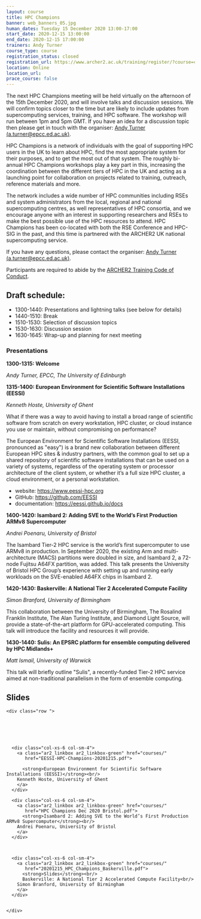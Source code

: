 ```yaml
---
layout: course
title: HPC Champions
banner: web_banners_05.jpg 
human_dates: Tuesday 15 December 2020 13:00-17:00
start_date: 2020-12-15 13:00:00
end_date: 2020-12-15 17:00:00
trainers: Andy Turner
course_type: course
registration_status: closed
registration_url: https://www.archer2.ac.uk/training/register/?course=champions
location: Online
location_url:
prace_course: false
---
```


The next HPC Champions meeting will be held virtually on the afternoon of the 15th December 2020, and will involve talks and discussion sessions. We will confirm topics closer to the time but are likely to include updates from supercomputing services, training, and HPC software. The workshop will run between 1pm and 5pm GMT. If you have an idea for a discussion topic then please get in touch with the organiser: [Andy Turner (a.turner@epcc.ed.ac.uk)](mailto:a.turner@epcc.ed.ac.uk).

HPC Champions is a network of individuals with the goal of supporting HPC users in the UK to learn about HPC, find the most appropriate system for their purposes, and to get the most out of that system. The roughly bi-annual HPC Champions workshops play a key part in this, increasing the coordination between the different tiers of HPC in the UK and acting as a launching point for collaboration on projects related to training, outreach, reference materials and more. 

The network includes a wide number of HPC communities including RSEs and system administrators from the local, regional and national supercomputing centres, as well representatives of HPC consortia, and we encourage anyone with an interest in supporting researchers and RSEs to make the best possible use of the HPC resources to attend. HPC Champions has been co-located with both the RSE Conference and HPC-SIG in the past, and this time is partnered with the ARCHER2 UK national supercomputing service.

If you have any questions, please contact the organiser: [Andy Turner (a.turner@epcc.ed.ac.uk)](mailto:a.turner@epcc.ed.ac.uk).

Participants are required to abide by the [ARCHER2 Training Code of Conduct](../../code-of-conduct/). 

## Draft schedule:
* 1300-1440: Presentations and lightning talks (see below for details)
* 1440-1510: Break
* 1510-1530: Selection of discussion topics
* 1530-1630: Discussion session
* 1630-1645: Wrap-up and planning for next meeting

### Presentations

**1300-1315: Welcome**

*Andy Turner, EPCC, The University of Edinburgh*

**1315-1400: European Environment for Scientific Software Installations (EESSI)**

*Kenneth Hoste, University of Ghent*

What if there was a way to avoid having to install a broad range of
scientific software from scratch on every workstation, HPC cluster, or
cloud instance you use or maintain, without compromising on performance?

The European Environment for Scientific Software Installations (EESSI,
pronounced as "easy") is a brand new collaboration between different
European HPC sites & industry partners, with the common goal to set up a
shared repository of scientific software installations that can be used
on a variety of systems, regardless of the operating system or processor
architecture of the client system, or whether it’s a full size HPC
cluster, a cloud environment, or a personal workstation.

- website: https://www.eessi-hpc.org
- GitHub: https://github.com/EESSI
- documentation: https://eessi.github.io/docs

**1400-1420: Isambard 2: Adding SVE to the World’s First Production ARMv8 Supercomputer**

*Andrei Poenaru, University of Bristol*

The Isambard Tier-2 HPC service is the world’s first supercomputer to use ARMv8
in production. In September 2020, the existing Arm and multi-architecture (MACS)
partitions were doubled in size, and Isambard 2, a 72-node Fujitsu A64FX partition,
was added. This talk presents the University of Bristol HPC Group’s experience with
setting up and running early workloads on the SVE-enabled A64FX chips in Isambard 2.

**1420-1430: Baskerville: A National Tier 2 Accelerated Compute Facility**

*Simon Branford, University of Birmingham*

This collaboration between the University of Birmingham, The Rosalind Franklin
Institute, The Alan Turing Institute, and Diamond Light Source, will provide a
state-of-the-art platform for GPU-accelerated computing. This talk will introduce
the facility and resources it will provide.

**1430-1440: Sulis: An EPSRC platform for ensemble computing delivered by HPC Midlands+**

*Matt Ismail, University of Warwick*

This talk will briefly outline "Sulis", a recently-funded Tier-2 HPC
service aimed at non-traditional parallelism in the form of ensemble
computing.

<section id="service">

<!--
    <div class="row">	
      <div class="col-xs-6 col-sm-4">
        <a class="ar2_linkbox ar2_linkbox-teal" 
          href="https://pad.archer2.ac.uk/p/201215_champions">
          <strong>Shared event document</strong>       
        </a>
      </div>
    </div>
-->
					
<!-- 		
<h2><a name="video">Video</a></h2>

<div>
	<iframe title="Video" width="560" height="315" src="https://www.youtube.com/embed/xxxxxxxxxxx" frameborder="0" allow="accelerometer; autoplay; encrypted-media; gyroscope; picture-in-picture" allowfullscreen></iframe>
</div>
 -->



<h2><a name="slides">Slides</a></h2>



    <div class="row ">	






      <div class="col-xs-6 col-sm-4">
        <a class="ar2_linkbox ar2_linkbox-green" href="courses/"
           href="EESSI-HPC-Champions-20201215.pdf">

          <strong>European Environment for Scientific Software Installations (EESSI)</strong><br/>
		Kenneth Hoste, University of Ghent
        </a>
      </div>

      <div class="col-xs-6 col-sm-4">
        <a class="ar2_linkbox ar2_linkbox-green" href="courses/"
           href="HPC Champions Dec 2020 Bristol.pdf">
          <strong>Isambard 2: Adding SVE to the World’s First Production ARMv8 Supercomputer</strong><br/>
		Andrei Poenaru, University of Bristol
        </a>
      </div>



      <div class="col-xs-6 col-sm-4">
        <a class="ar2_linkbox ar2_linkbox-green" href="courses/"
           href="20201215_HPC_Champions_Baskerville.pdf">
          <strong>Slides</strong><br/>
          Baskerville: A National Tier 2 Accelerated Compute Facility<br/>
		Simon Branford, University of Birmingham
        </a>
      </div>

										
    </div>




<!-- 
<h2><a name="feedback">Feedback</a></h2>


    <div class="row ">	

      <div class="col-xs-6 col-sm-4">
        <a class="ar2_linkbox ar2_linkbox-teal" 

           href="../../feedback/?course=XXXX" 
  or
		   href="https://events.prace-ri.eu/event/NNNN/surveys/NNN"

		>
          <strong>Feedback</strong><br/>
          Please let us know what was great about this course and anything we can improve
        </a>
      </div>
    </div>
		
 -->		

 
</section>


